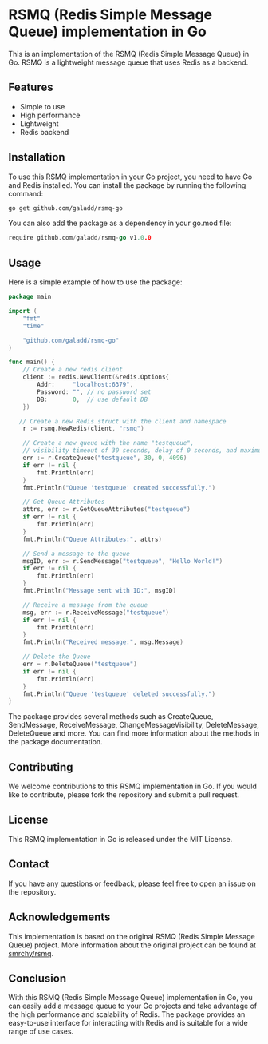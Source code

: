 # RSMQ (Redis Simple Message Queue) implementation in Go

This is an implementation of the RSMQ (Redis Simple Message Queue) in Go. RSMQ is a lightweight message queue that uses Redis as a backend.

## Features
- Simple to use
- High performance
- Lightweight
- Redis backend

## Installation
To use this RSMQ implementation in your Go project, you need to have Go and Redis installed. You can install the package by running the following command:

```bash
go get github.com/galadd/rsmq-go
```

You can also add the package as a dependency in your go.mod file:

```go
require github.com/galadd/rsmq-go v1.0.0
```

## Usage
Here is a simple example of how to use the package:

```go
package main

import (
    "fmt"
    "time"

    "github.com/galadd/rsmq-go"
)

func main() {
    // Create a new redis client
	client := redis.NewClient(&redis.Options{
		Addr:     "localhost:6379",
		Password: "", // no password set
		DB:       0,  // use default DB
	})

   // Create a new Redis struct with the client and namespace
	r := rsmq.NewRedis(client, "rsmq")

    // Create a new queue with the name "testqueue", 
    // visibility timeout of 30 seconds, delay of 0 seconds, and maximum size of 4096 bytes
	err := r.CreateQueue("testqueue", 30, 0, 4096)
	if err != nil {
		fmt.Println(err)
	} 
	fmt.Println("Queue 'testqueue' created successfully.")

    // Get Queue Attributes
    attrs, err := r.GetQueueAttributes("testqueue")
    if err != nil {
        fmt.Println(err)
    }
    fmt.Println("Queue Attributes:", attrs)

    // Send a message to the queue
    msgID, err := r.SendMessage("testqueue", "Hello World!")
    if err != nil {
        fmt.Println(err)
    }
    fmt.Println("Message sent with ID:", msgID)

    // Receive a message from the queue
    msg, err := r.ReceiveMessage("testqueue")
    if err != nil {
        fmt.Println(err)
    }
    fmt.Println("Received message:", msg.Message)

    // Delete the Queue
    err = r.DeleteQueue("testqueue")
    if err != nil {
        fmt.Println(err)
    }
    fmt.Println("Queue 'testqueue' deleted successfully.")
}
```

The package provides several methods such as CreateQueue, SendMessage, ReceiveMessage, ChangeMessageVisibility, DeleteMessage, DeleteQueue and more. You can find more information about the methods in the package documentation.

## Contributing
We welcome contributions to this RSMQ implementation in Go. If you would like to contribute, please fork the repository and submit a pull request.

## License
This RSMQ implementation in Go is released under the MIT License.

## Contact
If you have any questions or feedback, please feel free to open an issue on the repository.

## Acknowledgements
This implementation is based on the original RSMQ (Redis Simple Message Queue) project. More information about the original project can be found at [smrchy/rsmq](https://github.com/smrchy/rsmq.git).

## Conclusion
With this RSMQ (Redis Simple Message Queue) implementation in Go, you can easily add a message queue to your Go projects and take advantage of the high performance and scalability of Redis. The package provides an easy-to-use interface for interacting with Redis and is suitable for a wide range of use cases.